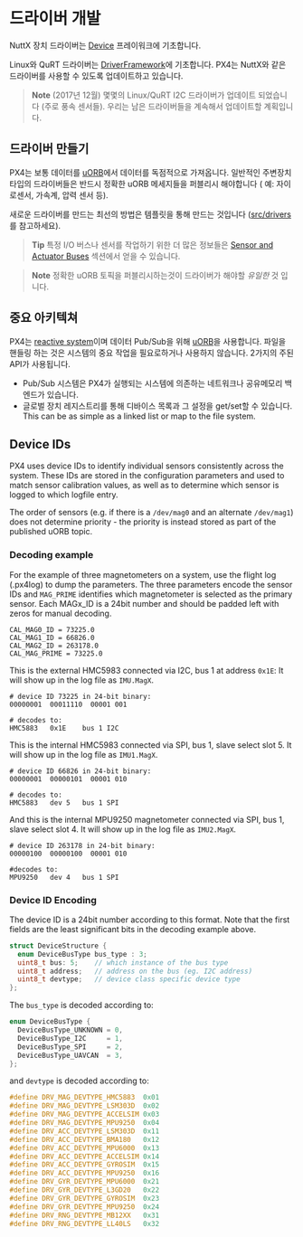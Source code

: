 # 드라이버 개발

NuttX 장치 드라이버는 [Device](https://github.com/PX4/Firmware/tree/master/src/lib/drivers/device) 프레이워크에 기초합니다.

Linux와 QuRT 드라이버는 [DriverFramework](https://github.com/px4/DriverFramework)에 기초합니다. PX4는 NuttX와 같은 드라이버를 사용할 수 있도록 업데이트하고 있습니다.

> **Note** (2017년 12월) 몇몇의 Linux/QuRT I2C 드라이버가 업데이트 되었습니다 (주로 풍속 센서들). 우리는 남은 드라이버들을 계속해서 업데이트할 계획입니다.

## 드라이버 만들기

PX4는 보통 데이터를 [uORB](../middleware/uorb.md)에서 데이터를 독점적으로 가져옵니다. 일반적인 주변장치 타입의 드라이버들은 반드시 정확한 uORB 메세지들을 퍼블리시 해야합니다 ( 예: 자이로센서, 가속계, 압력 센서 등).

새로운 드라이버를 만드는 최선의 방법은 템플릿을 통해 만드는 것입니다 ([src/drivers](https://github.com/PX4/Firmware/tree/master/src/drivers)를 참고하세요).

> **Tip** 특정 I/O 버스나 센서를 작업하기 위한 더 많은 정보들은 [Sensor and Actuator Buses](../sensor_bus/README.md) 섹션에서 얻을 수 있습니다.

<span></span>

> **Note** 정확한 uORB 토픽을 퍼블리시하는것이 드라이버가 해야할 *유일한* 것 입니다.

## 중요 아키텍쳐

PX4는 [reactive system](../concept/architecture.md)이며 데이터 Pub/Sub을 위해 [uORB](../middleware/uorb.md)을 사용합니다. 파일을 핸들링 하는 것은 시스템의 중요 작업을 필요로하거나 사용하지 않습니다. 2가지의 주된 API가 사용됩니다.

* Pub/Sub 시스템은 PX4가 실행되는 시스템에 의존하는 네트워크나 공유메모리 백엔드가 있습니다.
* 글로벌 장치 레지스트리를 통해 디바이스 목록과 그 설정을 get/set할 수 있습니다. This can be as simple as a linked list or map to the file system.

## Device IDs

PX4 uses device IDs to identify individual sensors consistently across the system. These IDs are stored in the configuration parameters and used to match sensor calibration values, as well as to determine which sensor is logged to which logfile entry.

The order of sensors (e.g. if there is a `/dev/mag0` and an alternate `/dev/mag1`) does not determine priority - the priority is instead stored as part of the published uORB topic.

### Decoding example

For the example of three magnetometers on a system, use the flight log (.px4log) to dump the parameters. The three parameters encode the sensor IDs and `MAG_PRIME` identifies which magnetometer is selected as the primary sensor. Each MAGx_ID is a 24bit number and should be padded left with zeros for manual decoding.

    CAL_MAG0_ID = 73225.0
    CAL_MAG1_ID = 66826.0
    CAL_MAG2_ID = 263178.0
    CAL_MAG_PRIME = 73225.0
    

This is the external HMC5983 connected via I2C, bus 1 at address `0x1E`: It will show up in the log file as `IMU.MagX`.

    # device ID 73225 in 24-bit binary:
    00000001  00011110  00001 001
    
    # decodes to:
    HMC5883   0x1E    bus 1 I2C
    

This is the internal HMC5983 connected via SPI, bus 1, slave select slot 5. It will show up in the log file as `IMU1.MagX`.

    # device ID 66826 in 24-bit binary:
    00000001  00000101  00001 010
    
    # decodes to:
    HMC5883   dev 5   bus 1 SPI
    

And this is the internal MPU9250 magnetometer connected via SPI, bus 1, slave select slot 4. It will show up in the log file as `IMU2.MagX`.

    # device ID 263178 in 24-bit binary:
    00000100  00000100  00001 010
    
    #decodes to:
    MPU9250   dev 4   bus 1 SPI
    

### Device ID Encoding

The device ID is a 24bit number according to this format. Note that the first fields are the least significant bits in the decoding example above.

```C
struct DeviceStructure {
  enum DeviceBusType bus_type : 3;
  uint8_t bus: 5;    // which instance of the bus type
  uint8_t address;   // address on the bus (eg. I2C address)
  uint8_t devtype;   // device class specific device type
};
```

The `bus_type` is decoded according to:

```C
enum DeviceBusType {
  DeviceBusType_UNKNOWN = 0,
  DeviceBusType_I2C     = 1,
  DeviceBusType_SPI     = 2,
  DeviceBusType_UAVCAN  = 3,
};
```

and `devtype` is decoded according to:

```C
#define DRV_MAG_DEVTYPE_HMC5883  0x01
#define DRV_MAG_DEVTYPE_LSM303D  0x02
#define DRV_MAG_DEVTYPE_ACCELSIM 0x03
#define DRV_MAG_DEVTYPE_MPU9250  0x04
#define DRV_ACC_DEVTYPE_LSM303D  0x11
#define DRV_ACC_DEVTYPE_BMA180   0x12
#define DRV_ACC_DEVTYPE_MPU6000  0x13
#define DRV_ACC_DEVTYPE_ACCELSIM 0x14
#define DRV_ACC_DEVTYPE_GYROSIM  0x15
#define DRV_ACC_DEVTYPE_MPU9250  0x16
#define DRV_GYR_DEVTYPE_MPU6000  0x21
#define DRV_GYR_DEVTYPE_L3GD20   0x22
#define DRV_GYR_DEVTYPE_GYROSIM  0x23
#define DRV_GYR_DEVTYPE_MPU9250  0x24
#define DRV_RNG_DEVTYPE_MB12XX   0x31
#define DRV_RNG_DEVTYPE_LL40LS   0x32
```